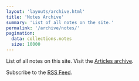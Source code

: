 ```yaml
---
layout: 'layouts/archive.html'
title: 'Notes Archive'
summary: 'List of all notes on the site.'
permalink: '/archive/notes/'
pagination:
  data: collections.notes
  size: 10000
---
```

List of all notes on this site. Visit the [Articles archive](/archive/).

Subscribe to the [RSS Feed](/blog/feed.xml).
